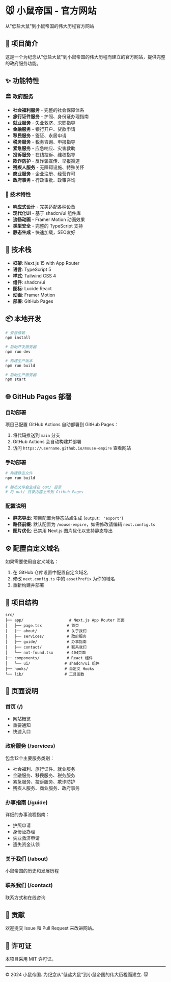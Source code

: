 # 🐭 小鼠帝国 - 官方网站

从"低盐大鼠"到小鼠帝国的伟大历程官方网站

## 🌟 项目简介

这是一个为纪念从"低盐大鼠"到小鼠帝国的伟大历程而建立的官方网站，提供完整的政府服务功能。

## ✨ 功能特性

### 🏛️ 政府服务
- **社会福利服务** - 完整的社会保障体系
- **旅行证件服务** - 护照、身份证办理指南
- **就业服务** - 失业救济、求职指导
- **金融服务** - 银行开户、贷款申请
- **移民服务** - 签证、永居申请
- **税务服务** - 税务咨询、申报指导
- **紧急服务** - 应急响应、灾害救助
- **投诉服务** - 在线投诉、维权指导
- **欺诈防护** - 反诈骗宣传、举报渠道
- **残疾人服务** - 无障碍设施、特殊关怀
- **商业服务** - 企业注册、经营许可
- **政府事务** - 行政审批、政策咨询

### 🎨 技术特性
- **响应式设计** - 完美适配各种设备
- **现代化UI** - 基于 shadcn/ui 组件库
- **流畅动画** - Framer Motion 动画效果
- **类型安全** - 完整的 TypeScript 支持
- **静态生成** - 快速加载，SEO友好

## 🚀 技术栈

- **框架**: Next.js 15 with App Router
- **语言**: TypeScript 5
- **样式**: Tailwind CSS 4
- **组件**: shadcn/ui
- **图标**: Lucide React
- **动画**: Framer Motion
- **部署**: GitHub Pages

## 📦 本地开发

```bash
# 安装依赖
npm install

# 启动开发服务器
npm run dev

# 构建生产版本
npm run build

# 启动生产服务器
npm start
```

## 🌐 GitHub Pages 部署

### 自动部署

项目已配置 GitHub Actions 自动部署到 GitHub Pages：

1. 将代码推送到 `main` 分支
2. GitHub Actions 会自动构建并部署
3. 访问 `https://username.github.io/mouse-empire` 查看网站

### 手动部署

```bash
# 构建静态文件
npm run build

# 静态文件会生成在 out/ 目录
# 将 out/ 目录内容上传到 GitHub Pages
```

### 配置说明

- **静态导出**: 项目配置为静态站点生成 (`output: 'export'`)
- **路径前缀**: 默认配置为 `/mouse-empire`，如需修改请编辑 `next.config.ts`
- **图片优化**: 已禁用 Next.js 图片优化以支持静态导出

## ⚙️ 配置自定义域名

如果需要使用自定义域名：

1. 在 GitHub 仓库设置中配置自定义域名
2. 修改 `next.config.ts` 中的 `assetPrefix` 为你的域名
3. 重新构建并部署

## 📁 项目结构

```
src/
├── app/                    # Next.js App Router 页面
│   ├── page.tsx           # 首页
│   ├── about/             # 关于我们
│   ├── services/          # 政府服务
│   ├── guide/             # 办事指南
│   ├── contact/           # 联系我们
│   └── not-found.tsx      # 404页面
├── components/            # React 组件
│   └── ui/               # shadcn/ui 组件
├── hooks/                # 自定义 Hooks
└── lib/                  # 工具函数
```

## 🎨 页面说明

### 首页 (/)
- 网站概览
- 重要通知
- 快速入口

### 政府服务 (/services)
包含12个主要服务类别：
- 社会福利、旅行证件、就业服务
- 金融服务、移民服务、税务服务
- 紧急服务、投诉服务、欺诈防护
- 残疾人服务、商业服务、政府事务

### 办事指南 (/guide)
详细的办事流程指南：
- 护照申请
- 身份证办理
- 失业救济申请
- 遗失资金认领

### 关于我们 (/about)
小鼠帝国的历史和发展历程

### 联系我们 (/contact)
联系方式和在线咨询

## 🤝 贡献

欢迎提交 Issue 和 Pull Request 来改进网站。

## 📄 许可证

本项目采用 MIT 许可证。

---

© 2024 小鼠帝国. 为纪念从"低盐大鼠"到小鼠帝国的伟大历程而建立. 🐭
